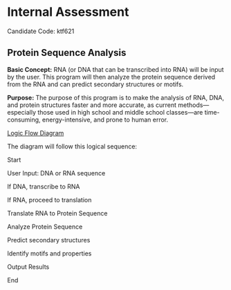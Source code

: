 # Internal Assessment
Candidate Code: ktf621

## Protein Sequence Analysis

**Basic Concept:** RNA (or DNA that can be transcribed into RNA) will be input by the user. This program will then analyze the protein sequence derived from the RNA and can predict secondary structures or motifs.

**Purpose:** The purpose of this program is to make the analysis of RNA, DNA, and protein structures faster and more accurate, as current methods—especially those used in high school and middle school classes—are time-consuming, energy-intensive, and prone to human error.

<ins>Logic Flow Diagram<ins>

The diagram will follow this logical sequence:

Start

User Input: DNA or RNA sequence

If DNA, transcribe to RNA

If RNA, proceed to translation

Translate RNA to Protein Sequence

Analyze Protein Sequence

Predict secondary structures

Identify motifs and properties

Output Results

End
